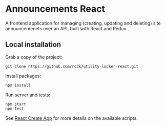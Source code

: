 # Announcements React 
A frontend application for managing (creating, updating and deleting) site announcemenets over an API, built with React and Redux.

## Local installation
Grab a copy of the project:
```
git clone https://github.com/rc3k/utility-locker-react.git
```

Install packages:
```
npm install
```

Run server and tests:
```
npm start
npm test
```

See [React Create App](https://create-react-app.dev/docs/available-scripts) for more details on the available scripts.
